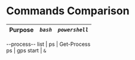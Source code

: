 # Commands Comparison

Purpose | _`bash`_ | _`powershell`_
---|---|---
--process--
list | ps | Get-Process <br> ps \| gps
start | `&`
